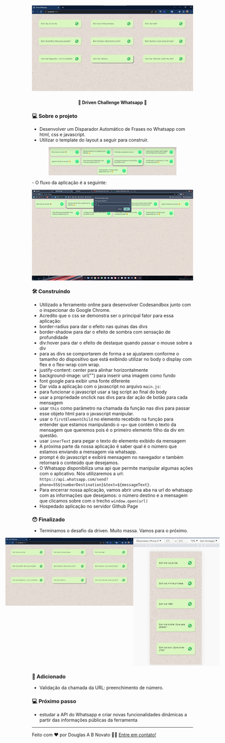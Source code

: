 <h1 align="center">
    <img alt="Disparador Automático de Frases no Whatsapp" title="#DrivenChallengeWhatsapp" src="./.github/desktop.jpg" />
</h1>

<h4 align="center"> 
	🚧 Driven Challenge Whatsapp 🚀
</h4> 

### 💻 Sobre o projeto

- Desenvolver um Disparador Automático de Frases no Whatsapp com html, css e javascript.
- Utilizar o template do layout a seguir para construir.
<p align="center" style="display: flex; align-items: flex-start; justify-content: center;">
  <img alt="disparador automático de mensagem para o whatsapp" title="#DrivenChallengeWhatsapp" src="./.github/template.jpg" width="400px">
</p>
- O fluxo da aplicação é a seguinte:
<p align="center" style="display: flex; align-items: flex-start; justify-content: center;">
  <img alt="disparador automático de mensagem para o whatsapp" title="#DrivenChallengeWhatsapp" src="./.github/challeng-1.gif" width="600px">
</p>

### 🛠 Construindo 

- Utilizado a ferramento online para desenvolver Codesandbox junto com o inspecionar do Google Chrome.
- Acredito que o css se demonstra ser o principal fator para essa aplicação:
- border-radius para dar o efeito nas quinas das divs
- border-shadow para dar o efeito de sombra com sensação de profundidade
- div:hover para dar o efeito de destaque quando passar o mouse sobre a div
- para as divs se comportarem de forma a se ajustarem conforme o tamanho do dispositivo que está exibindo utilizar no body o display com flex e o flex-wrap com wrap.
- justify-content: center para alinhar horizontalmente
- background-image: url("") para inserir uma imagem como fundo
- font google para exibir uma fonte diferente
- Dar vida a aplicação com o javascript no arquivo `main.js`:
- para funcionar o javascript usar a tag script ao final do body
- usar a propriedade onclick nas divs para dar ação de botão para cada mensagem
- usar `this` como parâmetro na chamada da função nas divs para passar esse objeto html para o javascript manipular.
- usar o `firstElementChild` no elemento recebido na função para entender que estamos manipulando o `<p>` que contém o texto da mensagem que queremos pois é o primeiro elemento filho da div em questão.
- usar `innerText` para pegar o texto do elemento exibido da mensagem
- A próxima parte da nossa aplicação é saber qual é o número que estamos enviando a mensagem via whatsapp.
- prompt é do javascript e exibirá mensagem no navegador e também retornará o conteúdo que desejamos.
- O Whatsapp disponibiliza uma api que permite manipular algumas ações com o aplicativo. Nós utilizaremos a url: `https://api.whatsapp.com/send?phone=55${numberDestination}&text=${messageText}`.
- Para encerrar nossa aplicação, vamos abrir uma aba na url do whatsapp com as informações que desejamos: o número destino e a mensagem que clicamos sobre com o trecho `window.open(url)` 
- Hospedado aplicação no servidor Github Page

### 😯 Finalizado 

- Terminamos o desafio da driven. Muito massa. Vamos para o próximo.

<p align="center" style="display: flex; align-items: flex-start; justify-content: center;">
  <img alt="disparador automático de mensagem para o whatsapp" title="#DrivenChallengeWhatsapp" src="./.github/desktop.jpg" width="400px">
  <img alt="disparador automático de mensagem para o whatsapp" title="#DrivenChallengeWhatsapp" src="./.github/mobile.jpg" height="400px">
</p>

### 🧭 Adicionado

- Validação da chamada da URL: preenchimento de número.

### 💻 Próximo passo

- estudar a API do Whatsapp e criar novas funcionalidades dinâmicas a partir das informações públicas da ferramenta

---  

Feito com ❤️ por Douglas A B Novato 👋🏽 [Entre em contato!](https://www.linkedin.com/in/douglasabnovato/)